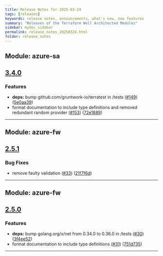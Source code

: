 ```yaml
---
title: Release Notes for 2025-03-24
tags: [releases]
keywords: release notes, announcements, what's new, new features
summary: "Releases of the Terraform Well Architected Modules"
sidebar: mydoc_sidebar
permalink: release_notes_20250324.html
folder: release_notes
---
```


## Module: azure-sa
## [3.4.0](https://github.com/CloudNationHQ/terraform-azure-sa/releases/tag/v3.4.0)


### Features

* **deps:** bump github.com/gruntwork-io/terratest in /tests ([#149](https://github.com/CloudNationHQ/terraform-azure-sa/issues/149)) ([5e0aa39](https://github.com/CloudNationHQ/terraform-azure-sa/commit/5e0aa3958aefd436a390123d8e15347fd144d79f))
* format documentation to include type definitions and removed redundant random provider ([#153](https://github.com/CloudNationHQ/terraform-azure-sa/issues/153)) ([72e1889](https://github.com/CloudNationHQ/terraform-azure-sa/commit/72e1889d35c4d84e99b9999835672132427cd828))

---

## Module: azure-fw
## [2.5.1](https://github.com/CloudNationHQ/terraform-azure-fw/releases/tag/v2.5.1)


### Bug Fixes

* remove faulty validation ([#33](https://github.com/CloudNationHQ/terraform-azure-fw/issues/33)) ([21f7f6d](https://github.com/CloudNationHQ/terraform-azure-fw/commit/21f7f6d52a7d81edd9f5ecdde3b0e13f40bb0e0f))

---

## Module: azure-fw
## [2.5.0](https://github.com/CloudNationHQ/terraform-azure-fw/releases/tag/v2.5.0)


### Features

* **deps:** bump golang.org/x/net from 0.34.0 to 0.36.0 in /tests ([#30](https://github.com/CloudNationHQ/terraform-azure-fw/issues/30)) ([3f4ee52](https://github.com/CloudNationHQ/terraform-azure-fw/commit/3f4ee527222774791c6a0548a7c51b2d63e83c9d))
* format documentation to include type definitions ([#31](https://github.com/CloudNationHQ/terraform-azure-fw/issues/31)) ([751d735](https://github.com/CloudNationHQ/terraform-azure-fw/commit/751d7355a6b13279508af6423ba01a5d2f2039d9))

---

